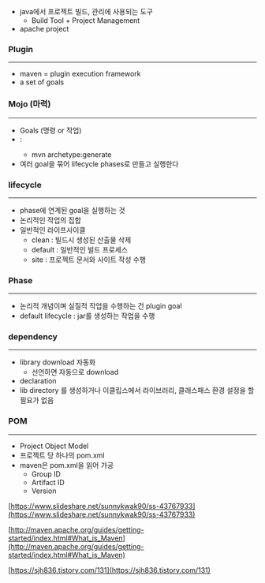 - java에서 프로젝트 빌드, 관리에 사용되는 도구
    - Build Tool + Project Management
- apache  project

### Plugin

---

- maven = plugin execution framework
- a set of goals

### Mojo (마력)

---

- Goals (명령 or 작업)
- <plugin>:<goal>
    - mvn archetype:generate
- 여러 goal을 묶어 lifecycle phases로 만들고 실행한다

### lifecycle

---

- phase에 연계된 goal을 실행하는 것
- 논리적인 작업의 집합
- 일반적인 라이프사이클
    - clean : 빌드시 생성된 산출물 삭제
    - default : 일반적인 빌드 프로세스
    - site : 프로젝트 문서와 사이트 작성 수행

### Phase

---

- 논리적 개념이며 실질적 작업을 수행하는 건 plugin goal
- default lifecycle : jar를 생성하는 작업을 수행

### dependency

---

- library download 자동화
    - 선언하면 자동으로 download
- declaration
- lib directory 를 생성하거나 이클립스에서 라이브러리, 클래스패스 환경 설정을 할 필요가 없음

### POM

---

- Project Object Model
- 프로젝트 당 하나의 pom.xml
- maven은 pom.xml을 읽어 가공
    - Group ID
    - Artifact ID
    - Version

[https://www.slideshare.net/sunnykwak90/ss-43767933](https://www.slideshare.net/sunnykwak90/ss-43767933)  

[http://maven.apache.org/guides/getting-started/index.html#What_is_Maven](http://maven.apache.org/guides/getting-started/index.html#What_is_Maven)  

[https://sjh836.tistory.com/131](https://sjh836.tistory.com/131)

